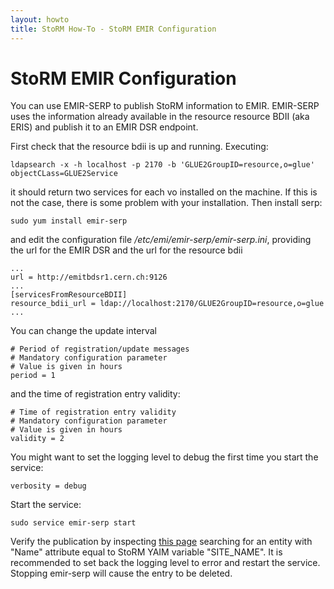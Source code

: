 ```yaml
---
layout: howto
title: StoRM How-To - StoRM EMIR Configuration
---
```


# StoRM EMIR Configuration

You can use EMIR-SERP to publish StoRM information to EMIR. EMIR-SERP uses the information already available in the resource resource BDII (aka ERIS) and publish it to an EMIR DSR endpoint.


First check that the resource bdii is up and running. Executing:

	ldapsearch -x -h localhost -p 2170 -b 'GLUE2GroupID=resource,o=glue' objectCLass=GLUE2Service
	
it should return two services for each vo installed on the machine. If this is not the case, there is some problem with your installation.
Then install serp:

	sudo yum install emir-serp

and edit the configuration file */etc/emi/emir-serp/emir-serp.ini*, providing the url for the EMIR DSR and the url for the resource bdii

	...
	url = http://emitbdsr1.cern.ch:9126
	...
	[servicesFromResourceBDII]
	resource_bdii_url = ldap://localhost:2170/GLUE2GroupID=resource,o=glue
	...
	
You can change the update interval

	# Period of registration/update messages
	# Mandatory configuration parameter
	# Value is given in hours
	period = 1
	
and the time of registration entry validity:

	# Time of registration entry validity
	# Mandatory configuration parameter
	# Value is given in hours
	validity = 2

You might want to set the logging level to debug the first time you start the service:

	verbosity = debug

Start the service:

	sudo service emir-serp start

Verify the publication by inspecting [this page](http://emitbdsr1.cern.ch:9126/services) searching for an entity with "Name" attribute equal to StoRM YAIM variable "SITE\_NAME". It is recommended to set back the logging level to error and restart the service. Stopping emir-serp will cause the entry to be deleted.